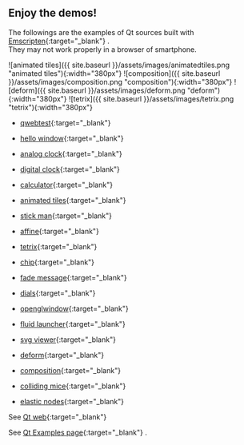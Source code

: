 ## Enjoy the demos!

The followings are the examples of Qt sources built with [Emscripten](https://emscripten.org/){:target="_blank"} <i class="fas fa-external-link-alt"></i>.  
They may not work properly in a browser of smartphone.

![animated tiles]({{ site.baseurl }}/assets/images/animatedtiles.png "animated tiles"){:width="380px"}
![composition]({{ site.baseurl }}/assets/images/composition.png "composition"){:width="380px"}
![deform]({{ site.baseurl }}/assets/images/deform.png "deform"){:width="380px"}
![tetrix]({{ site.baseurl }}/assets/images/tetrix.png "tetrix"){:width="380px"}

* [qwebtest](https://ksmadhu.github.io/qt-webassembly-examples/qwebtest/){:target="_blank"}

 * [hello window](https://ksmadhu.github.io/qt-webassembly-examples/hellowindow/){:target="_blank"}
 * [analog clock](https://treefrogframework.github.io/qt-webassembly-examples/analogclock/){:target="_blank"}
 * [digital clock](https://treefrogframework.github.io/qt-webassembly-examples/digitalclock/){:target="_blank"}
 * [calculator](https://treefrogframework.github.io/qt-webassembly-examples/calculator/){:target="_blank"}
 * [animated tiles](https://treefrogframework.github.io/qt-webassembly-examples/animatedtiles/){:target="_blank"}
 * [stick man](https://treefrogframework.github.io/qt-webassembly-examples/stickman/){:target="_blank"}
 * [affine](https://treefrogframework.github.io/qt-webassembly-examples/affine/){:target="_blank"}
 * [tetrix](https://treefrogframework.github.io/qt-webassembly-examples/tetrix/){:target="_blank"}
 * [chip](https://treefrogframework.github.io/qt-webassembly-examples/chip/){:target="_blank"}
 * [fade message](https://treefrogframework.github.io/qt-webassembly-examples/fademessage/){:target="_blank"}
 * [dials](https://treefrogframework.github.io/qt-webassembly-examples/dials/){:target="_blank"}
 * [openglwindow](https://treefrogframework.github.io/qt-webassembly-examples/openglwindow/){:target="_blank"}
 * [fluid launcher](https://treefrogframework.github.io/qt-webassembly-examples/fluidlauncher/){:target="_blank"}
 * [svg viewer](https://treefrogframework.github.io/qt-webassembly-examples/svgviewer/){:target="_blank"}
 * [deform](https://treefrogframework.github.io/qt-webassembly-examples/deform/){:target="_blank"}
 * [composition](https://treefrogframework.github.io/qt-webassembly-examples/composition/){:target="_blank"}
 * [colliding mice](https://treefrogframework.github.io/qt-webassembly-examples/collidingmice/){:target="_blank"}
 * [elastic nodes](https://treefrogframework.github.io/qt-webassembly-examples/elasticnodes/){:target="_blank"}
 
See [Qt web](https://ksmadhu.github.io/qt-webassembly-examples/qwebtest/qwebtest.html){:target="_blank"}

See [Qt Examples page](https://doc.qt.io/qt-5/qtexamplesandtutorials.html){:target="_blank"} <i class="fas fa-external-link-alt"></i>.
